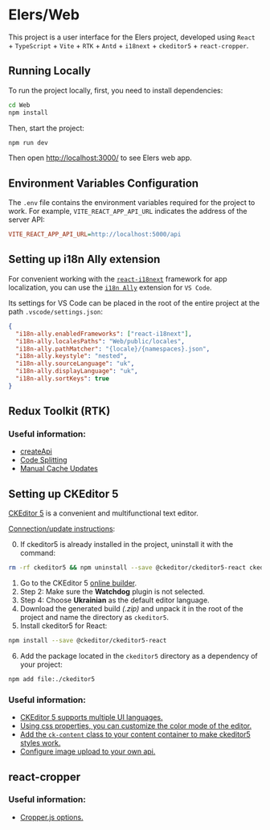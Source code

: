 # Elers/Web

This project is a user interface for the Elers project, developed using `React` + `TypeScript` + `Vite` + `RTK` + `Antd` + `i18next` + `ckeditor5` + `react-cropper`.

## Running Locally

To run the project locally, first, you need to install dependencies:

```sh
cd Web
npm install
```

Then, start the project:

```sh
npm run dev
```

Then open [http://localhost:3000/](http://localhost:3000/) to see Elers web app.

## Environment Variables Configuration

The `.env` file contains the environment variables required for the project to work. For example, `VITE_REACT_APP_API_URL` indicates the address of the server API:

```ini
VITE_REACT_APP_API_URL=http://localhost:5000/api
```

## Setting up i18n Ally extension

For convenient working with the [`react-i18next`](https://react.i18next.com/) framework for app localization, you can use the [`i18n Ally`](https://github.com/lokalise/i18n-ally) extension for `VS Code`.

Its settings for VS Code can be placed in the root of the entire project at the path `.vscode/settings.json`:

```json
{
  "i18n-ally.enabledFrameworks": ["react-i18next"],
  "i18n-ally.localesPaths": "Web/public/locales",
  "i18n-ally.pathMatcher": "{locale}/{namespaces}.json",
  "i18n-ally.keystyle": "nested",
  "i18n-ally.sourceLanguage": "uk",
  "i18n-ally.displayLanguage": "uk",
  "i18n-ally.sortKeys": true
}
```

## Redux Toolkit (RTK)

### Useful information:

- [createApi](https://redux-toolkit.js.org/rtk-query/api/createApi)
- [Code Splitting](https://redux-toolkit.js.org/rtk-query/usage/code-splitting)
- [Manual Cache Updates](https://redux-toolkit.js.org/rtk-query/usage/manual-cache-updates)

## Setting up CKEditor 5

[CKEditor 5](https://ckeditor.com/docs/ckeditor5/latest/index.html) is a convenient and multifunctional text editor.

[Connection/update instructions](https://ckeditor.com/docs/ckeditor5/latest/installation/integrations/react/react.html#customizing-the-builds):

0. If ckeditor5 is already installed in the project, uninstall it with the command:

```sh
rm -rf ckeditor5 && npm uninstall --save @ckeditor/ckeditor5-react ckeditor5-custom-build
```

1. Go to the CKEditor 5 [online builder](https://ckeditor.com/ckeditor-5/online-builder/).
2. Step 2: Make sure the **Watchdog** plugin is not selected.
3. Step 4: Choose **Ukrainian** as the default editor language.
4. Download the generated build _(.zip)_ and unpack it in the root of the project and name the directory as `ckeditor5`.
5. Install ckeditor5 for React:

```sh
npm install --save @ckeditor/ckeditor5-react
```

6. Add the package located in the `ckeditor5` directory as a dependency of your project:

```sh
npm add file:./ckeditor5
```

### Useful information:

- [CKEditor 5 supports multiple UI languages.](https://ckeditor.com/docs/ckeditor5/latest/installation/integrations/react/react.html#localization)
- [Using css properties, you can customize the color mode of the editor.](https://ckeditor.com/docs/ckeditor5/latest/examples/framework/theme-customization.html)
- [Add the `ck-content` class to your content container to make ckeditor5 styles work.](https://ckeditor.com/docs/ckeditor5/latest/installation/advanced/content-styles.html#the-full-list-of-content-styles)
- [Configure image upload to your own api.](https://ckeditor.com/docs/ckeditor5/latest/features/images/image-upload/simple-upload-adapter.html)

## react-cropper

### Useful information:

- [Cropper.js options.](https://github.com/fengyuanchen/cropperjs?tab=readme-ov-file#options)
